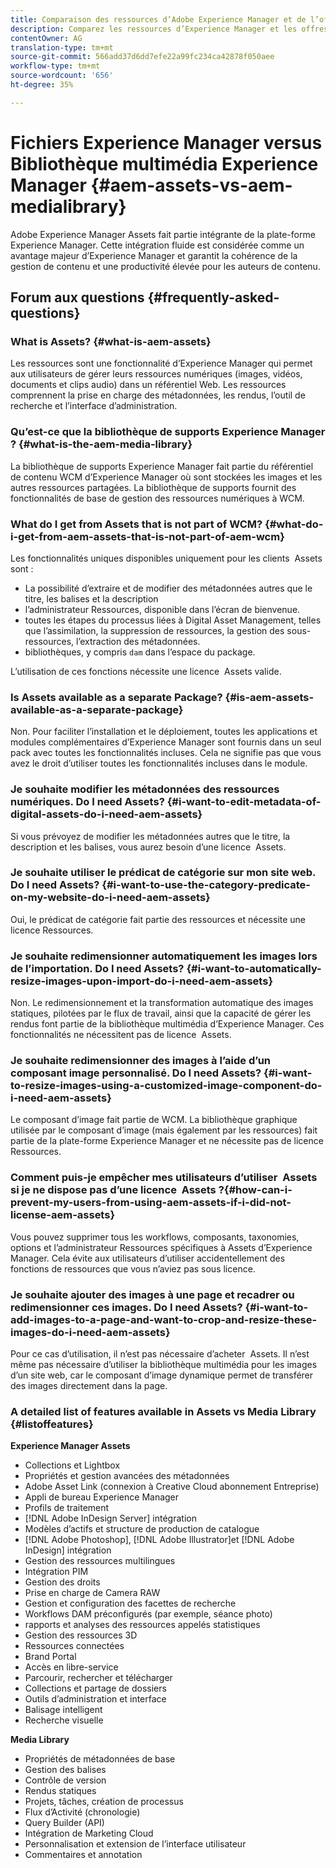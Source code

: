 ```yaml
---
title: Comparaison des ressources d’Adobe Experience Manager et de l’offre de la bibliothèque de médias.
description: Comparez les ressources d’Experience Manager et les offres de la bibliothèque de supports et connaissez les différences.
contentOwner: AG
translation-type: tm+mt
source-git-commit: 566add37d6dd7efe22a99fc234ca42878f050aee
workflow-type: tm+mt
source-wordcount: '656'
ht-degree: 35%

---
```



# Fichiers Experience Manager versus Bibliothèque multimédia Experience Manager {#aem-assets-vs-aem-medialibrary}

Adobe Experience Manager Assets fait partie intégrante de la plate-forme Experience Manager. Cette intégration fluide est considérée comme un avantage majeur d’Experience Manager et garantit la cohérence de la gestion de contenu et une productivité élevée pour les auteurs de contenu.

## Forum aux questions {#frequently-asked-questions}

### What is Assets? {#what-is-aem-assets}

Les ressources sont une fonctionnalité d’Experience Manager qui permet aux utilisateurs de gérer leurs ressources numériques (images, vidéos, documents et clips audio) dans un référentiel Web. Les ressources comprennent la prise en charge des métadonnées, les rendus, l’outil de recherche et l’interface d’administration.

### Qu’est-ce que la bibliothèque de supports Experience Manager ? {#what-is-the-aem-media-library}

La bibliothèque de supports Experience Manager fait partie du référentiel de contenu WCM d’Experience Manager où sont stockées les images et les autres ressources partagées. La bibliothèque de supports fournit des fonctionnalités de base de gestion des ressources numériques à WCM.

### What do I get from Assets that is not part of WCM? {#what-do-i-get-from-aem-assets-that-is-not-part-of-aem-wcm}

Les fonctionnalités uniques disponibles uniquement pour les clients  Assets sont : 

* La possibilité d’extraire et de modifier des métadonnées autres que le titre, les balises et la description
* l’administrateur Ressources, disponible dans l’écran de bienvenue.
* toutes les étapes du processus liées à Digital Asset Management, telles que l’assimilation, la suppression de ressources, la gestion des sous-ressources, l’extraction des métadonnées.
* bibliothèques, y compris `dam` dans l’espace du package.

L’utilisation de ces fonctions nécessite une licence  Assets valide.

### Is Assets available as a separate Package? {#is-aem-assets-available-as-a-separate-package}

Non. Pour faciliter l’installation et le déploiement, toutes les applications et modules complémentaires d’Experience Manager sont fournis dans un seul pack avec toutes les fonctionnalités incluses. Cela ne signifie pas que vous avez le droit d’utiliser toutes les fonctionnalités incluses dans le module.

### Je souhaite modifier les métadonnées des ressources numériques. Do I need Assets? {#i-want-to-edit-metadata-of-digital-assets-do-i-need-aem-assets}

Si vous prévoyez de modifier les métadonnées autres que le titre, la description et les balises, vous aurez besoin d’une licence  Assets. 

### Je souhaite utiliser le prédicat de catégorie sur mon site web. Do I need Assets? {#i-want-to-use-the-category-predicate-on-my-website-do-i-need-aem-assets}

Oui, le prédicat de catégorie fait partie des ressources et nécessite une licence Ressources.

### Je souhaite redimensionner automatiquement les images lors de l’importation. Do I need Assets? {#i-want-to-automatically-resize-images-upon-import-do-i-need-aem-assets}

Non. Le redimensionnement et la transformation automatique des images statiques, pilotées par le flux de travail, ainsi que la capacité de gérer les rendus font partie de la bibliothèque multimédia d’Experience Manager. Ces fonctionnalités ne nécessitent pas de licence  Assets.

### Je souhaite redimensionner des images à l’aide d’un composant image personnalisé. Do I need Assets? {#i-want-to-resize-images-using-a-customized-image-component-do-i-need-aem-assets}

Le composant d’image fait partie de WCM. La bibliothèque graphique utilisée par le composant d’image (mais également par les ressources) fait partie de la plate-forme Experience Manager et ne nécessite pas de licence Ressources.

### Comment puis-je empêcher mes utilisateurs d’utiliser  Assets si je ne dispose pas d’une licence  Assets ?{#how-can-i-prevent-my-users-from-using-aem-assets-if-i-did-not-license-aem-assets}

Vous pouvez supprimer tous les workflows, composants, taxonomies, options et l’administrateur Ressources spécifiques à Assets d’Experience Manager. Cela évite aux utilisateurs d’utiliser accidentellement des fonctions de ressources que vous n’aviez pas sous licence.

### Je souhaite ajouter des images à une page et recadrer ou redimensionner ces images. Do I need Assets? {#i-want-to-add-images-to-a-page-and-want-to-crop-and-resize-these-images-do-i-need-aem-assets}

Pour ce cas d’utilisation, il n’est pas nécessaire d’acheter  Assets. Il n’est même pas nécessaire d’utiliser la bibliothèque multimédia pour les images d’un site web, car le composant d’image dynamique permet de transférer des images directement dans la page.

### A detailed list of features available in Assets vs Media Library {#listoffeatures}

**Experience Manager Assets**

* Collections et Lightbox
* Propriétés et gestion avancées des métadonnées
* Adobe Asset Link (connexion à Creative Cloud abonnement Entreprise)
* Appli de bureau Experience Manager
* Profils de traitement
* [!DNL Adobe InDesign Server] intégration
* Modèles d’actifs et structure de production de catalogue
* [!DNL Adobe Photoshop], [!DNL Adobe Illustrator]et [!DNL Adobe InDesign] intégration
* Gestion des ressources multilingues
* Intégration PIM
* Gestion des droits
* Prise en charge de Camera RAW
* Gestion et configuration des facettes de recherche
* Workflows DAM préconfigurés (par exemple, séance photo)
* rapports et analyses des ressources appelés statistiques
* Gestion des ressources 3D
* Ressources connectées
* Brand Portal
* Accès en libre-service
* Parcourir, rechercher et télécharger
* Collections et partage de dossiers
* Outils d’administration et interface
* Balisage intelligent
* Recherche visuelle

**Media Library**

* Propriétés de métadonnées de base
* Gestion des balises
* Contrôle de version
* Rendus statiques
* Projets, tâches, création de processus
* Flux d’Activité (chronologie)
* Query Builder (API)
* Intégration de Marketing Cloud
* Personnalisation et extension de l’interface utilisateur
* Commentaires et annotation
